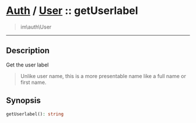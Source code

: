 # [Auth](auth.md) / [User](auth-User.md) :: getUserlabel
 > im\auth\User
____

## Description
Get the user label

 > Unlike user name, this is a more presentable name like a full name or first name.  

## Synopsis
```php
getUserlabel(): string
```
